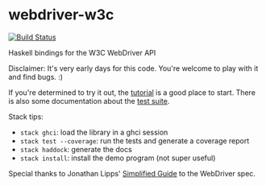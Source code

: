 webdriver-w3c
=============

[![Build Status](https://travis-ci.org/nbloomf/webdriver-w3c.svg?branch=master)](https://travis-ci.org/nbloomf/webdriver-w3c)

Haskell bindings for the W3C WebDriver API

Disclaimer: It's very early days for this code. You're welcome to play with it and find bugs. :)

If you're determined to try it out, the [tutorial](https://github.com/nbloomf/webdriver-w3c/blob/master/doc/Tutorial.md) is a good place to start. There is also some documentation about the [test suite](https://github.com/nbloomf/webdriver-w3c/blob/master/doc/Tests.md).

Stack tips:

* `stack ghci`: load the library in a ghci session
* `stack test --coverage`: run the tests and generate a coverage report
* `stack haddock`: generate the docs
* `stack install`: install the demo program (not super useful)

Special thanks to Jonathan Lipps' [Simplified Guide](https://github.com/jlipps/simple-wd-spec) to the WebDriver spec.
